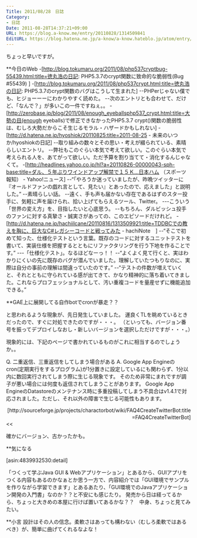 ```yaml
---
Title: 2011/08/28　日誌
Category:
- 日誌
Date: 2011-08-28T14:37:21+09:00
URL: https://blog.a-know.me/entry/20110828/1314509841
EditURL: https://blog.hatena.ne.jp/a-know/a-know.hateblo.jp/atom/entry/12921228815727979475
---
```



ちょっと早いですが。


**今日のWeb
-[http://blog.tokumaru.org/2011/08/php537cryptbug-55439.html:title=徳丸浩の日記: PHP5.3.7のcrypt関数に致命的な脆弱性(Bug #55439) ]
-[http://blog.tokumaru.org/2011/08/php537crypt.html:title=徳丸浩の日記: PHP5.3.7のcrypt関数のバグはこうして生まれた]
--PHPerじゃない僕でも、ヒジョーーーにわかりやすく読めた。
--次のエントリとも合わせて、だけど、「なんで？」が多いこの一件ですねぇ。。
-[http://zerobase.jp/blog/2011/08/enough_eyeballsphp537_crypt.html:title=大勢の目(enough eyeballs)で修正できなかったPHP5.3.7 crypt()関数の脆弱性は、むしろ大勢だからこそ生じるモラル・ハザードかもしれない]
-[http://d.hatena.ne.jp/hyoshiok/20110825:title=2011-08-25 - 未来のいつか/hyoshiokの日記]
--取り組みの数々とその思い・考えが綴られている、素晴らしいエントリ。
--弊社もこのぐらい本気で考えて欲しい。このぐらい本気で考えられる人を、あてがって欲しい。ただ予算を割り当てて・消化するんじゃなくて。
-[http://headlines.yahoo.co.jp/hl?a=20110826-00000043-sph-base:title=ダル、５年ぶりワインドアップ解禁で１５Ｋ…日本ハム （スポーツ報知） - Yahoo!ニュース]
--“「やろうか迷っていましたが、昨晩ツイッターに『オールドファンの戯れ言として、見たい』とあったので、応えました」と説明した。”
--素晴らしい話。
--遠く、手も声も届かない存在であるはずのスター投手に、気軽に声を届けられ、拾い上げてもらえるツール、Twitter。
---こういう「世界の変え方」を、目指したいと心底思う。
--もちろん、ダルビッシュ投手のファンに対する真摯さ・誠実さがあっての、このエピソードだけれど。
-[http://d.hatena.ne.jp/hachiilcane/20110816/1313509921:title=TDDBCでの教えを胸に、巨大なC#レガシーコードと戦ってみた - hachiNote　]
--“そこで初めて知った、仕様化テストという言葉。既存のコードに対するユニットテストを書いて、実装仕様を把握するとともにリファクタリングを行う下地を作ることです。”
---「仕様化テスト」。なるほどなーっ！！
--“よくよく見て行くと、実はわかりにくいの先に既存のバグが潜んでいました。理解していたつもりなのに、実際は自分の事前の理解は間違っていたのです。”
--“テストの件数が増えていくと、それとともに守られている感が出てきて、かなり精神的に落ち着いてきました。これならプロフェッショナルとして、汚い重複コードを量産せずに機能追加できる。”



**GAE上に展開してる自作botでcronが暴走？？

と思われるような現象が、先日発生していました。
運良くTLを眺めているときだったので、すぐに対処できたのですが・・・。
（といっても、バージョン番号を振ってデプロイしなおし・新しいバージョンを選択しただけですが・・・。）

現象的には、下記のページで書かれているものがこれに相当するのでしょうか。。


>>
Q. 二重返信、三重返信をしてしまう場合がある
A. Google App Engineのcron(定期実行をするプログラム)が1分置きに設定しているにも関わらず、1分以内に数回実行されてしまう際に生じる現象です。
そのため非常にまれですが調子が悪い場合には何度も返信されてしまうことがあります。
Google App EngineのDatastoreのメンテナンス時に多重投稿してしまう不具合はv1.4.1で対応されました。ただし、それ以外の障害で生じる可能性もあります。

<div align=right>[http://sourceforge.jp/projects/charactorbot/wiki/FAQ4CreateTwitterBot:title=FAQ4CreateTwitterBot]　</div>
<<


確かにバージョン、古かったかも。



**気になる

[asin:4839932530:detail]


「つくって学ぶJava GUI & Webアプリケーション」とあるから、GUIアプリをつくる内容もあるのかなぁとか思う一方で、内容紹介では「GUI環境でサンプルを作りながら学習できます」とあるあたり、「GUI環境でのJavaアプリケーション開発の入門書」なのか？？と不安にも感じたり。
発売から日は経ってるから、ちょっと大きめの本屋に行けば置いてあるかな？？　中身、ちょっと見てみたい。



**小言
設計はその人の信念。柔軟さはあっても構わない（むしろ柔軟ではあるべき）が、簡単に曲げてくれるなよな！
